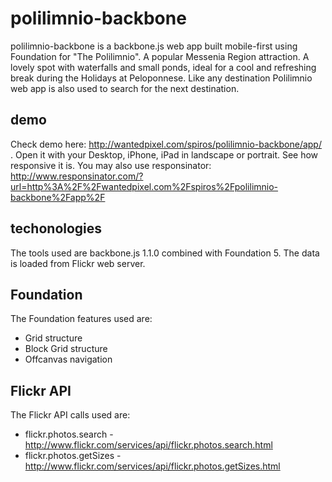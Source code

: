 polilimnio-backbone
===================
polilimnio-backbone is a backbone.js web app built mobile-first using Foundation for "The Polilimnio". Α popular Messenia Region attraction. A lovely spot with waterfalls and small ponds, ideal for a cool and refreshing break during the Holidays at Peloponnese. Like any destination Polilimnio web app is also used to search for the next destination.

demo
-----
Check demo here: http://wantedpixel.com/spiros/polilimnio-backbone/app/ . Open it with your Desktop, iPhone, iPad in landscape or portrait. See how responsive it is. You may also use responsinator: http://www.responsinator.com/?url=http%3A%2F%2Fwantedpixel.com%2Fspiros%2Fpolilimnio-backbone%2Fapp%2F

techonologies
--------------
The tools used are backbone.js 1.1.0 combined with Foundation 5. The data is loaded from Flickr web server.

Foundation
-------------
The Foundation features used are:
* Grid structure
* Block Grid structure
* Offcanvas navigation

Flickr API
------------
The Flickr API calls used are:
* flickr.photos.search - http://www.flickr.com/services/api/flickr.photos.search.html
* flickr.photos.getSizes - http://www.flickr.com/services/api/flickr.photos.getSizes.html



